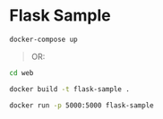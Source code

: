 # Flask Sample

```bash
docker-compose up
```

> OR:

```bash
cd web
```

```bash
docker build -t flask-sample .
```

```bash
docker run -p 5000:5000 flask-sample
```